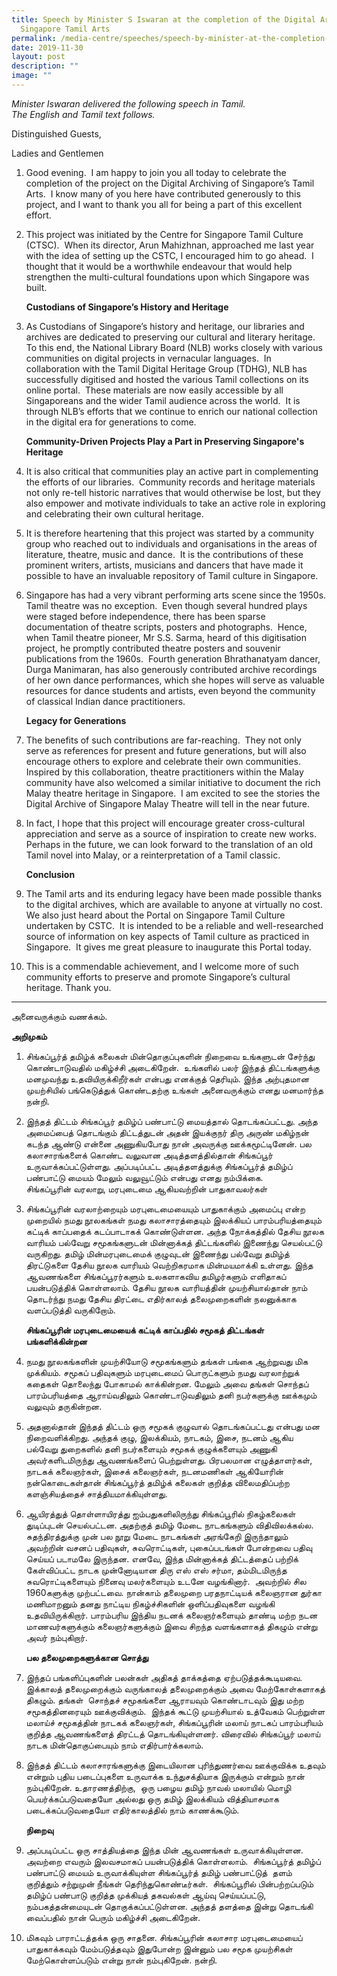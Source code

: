 ```yaml
---
title: Speech by Minister S Iswaran at the completion of the Digital Archives of
  Singapore Tamil Arts
permalink: /media-centre/speeches/speech-by-minister-at-the-completion-of-digital-archives-of-sg-tamil-arts/
date: 2019-11-30
layout: post
description: ""
image: ""
---
```

*Minister Iswaran delivered the following speech in Tamil.   
The English and Tamil text follows.*

Distinguished Guests,

Ladies and Gentlemen  
  
1. Good evening.  I am happy to join you all today to celebrate the completion of the project on the Digital Archiving of Singapore’s Tamil Arts.  I know many of you here have contributed generously to this project, and I want to thank you all for being a part of this excellent effort.  
  
2. This project was initiated by the Centre for Singapore Tamil Culture (CTSC).  When its director, Arun Mahizhnan, approached me last year with the idea of setting up the CSTC, I encouraged him to go ahead.  I thought that it would be a worthwhile endeavour that would help strengthen the multi-cultural foundations upon which Singapore was built.  
  
    **Custodians of Singapore’s History and Heritage**  
  
3. As Custodians of Singapore’s history and heritage, our libraries and archives are dedicated to preserving our cultural and literary heritage.  To this end, the National Library Board (NLB) works closely with various communities on digital projects in vernacular languages.  In collaboration with the Tamil Digital Heritage Group (TDHG), NLB has successfully digitised and hosted the various Tamil collections on its online portal.  These materials are now easily accessible by all Singaporeans and the wider Tamil audience across the world.  It is through NLB’s efforts that we continue to enrich our national collection in the digital era for generations to come.  
  
    **Community-Driven Projects Play a Part in Preserving Singapore's Heritage**  
  
4. It is also critical that communities play an active part in complementing the efforts of our libraries.  Community records and heritage materials not only re-tell historic narratives that would otherwise be lost, but they also empower and motivate individuals to take an active role in exploring and celebrating their own cultural heritage.  
  
5. It is therefore heartening that this project was started by a community group who reached out to individuals and organisations in the areas of literature, theatre, music and dance.  It is the contributions of these prominent writers, artists, musicians and dancers that have made it possible to have an invaluable repository of Tamil culture in Singapore.   
  
6. Singapore has had a very vibrant performing arts scene since the 1950s. Tamil theatre was no exception.  Even though several hundred plays were staged before independence, there has been sparse documentation of theatre scripts, posters and photographs.  Hence, when Tamil theatre pioneer, Mr S.S. Sarma, heard of this digitisation project, he promptly contributed theatre posters and souvenir publications from the 1960s.  Fourth generation Bhrathanatyam dancer, Durga Manimaran, has also generously contributed archive recordings of her own dance performances, which she hopes will serve as valuable resources for dance students and artists, even beyond the community of classical Indian dance practitioners.  
  
    **Legacy for Generations**  
  
7. The benefits of such contributions are far-reaching.  They not only serve as references for present and future generations, but will also encourage others to explore and celebrate their own communities.  Inspired by this collaboration, theatre practitioners within the Malay community have also welcomed a similar initiative to document the rich Malay theatre heritage in Singapore.  I am excited to see the stories the Digital Archive of Singapore Malay Theatre will tell in the near future.  
  
8. In fact, I hope that this project will encourage greater cross-cultural appreciation and serve as a source of inspiration to create new works.  Perhaps in the future, we can look forward to the translation of an old Tamil novel into Malay, or a reinterpretation of a Tamil classic.    
  
    **Conclusion**  
  
9. The Tamil arts and its enduring legacy have been made possible thanks to the digital archives, which are available to anyone at virtually no cost. We also just heard about the Portal on Singapore Tamil Culture undertaken by CSTC.  It is intended to be a reliable and well-researched source of information on key aspects of Tamil culture as practiced in Singapore.  It gives me great pleasure to inaugurate this Portal today.

10. This is a commendable achievement, and I welcome more of such community efforts to preserve and promote Singapore’s cultural heritage. Thank you.

------------------------------------------------------------------------------------

அனைவருக்கும் வணக்கம்.   
  
**அறிமுகம்**  
  
1. சிங்கப்பூர்த் தமிழ்க் கலைகள் மின்தொகுப்புகளின் நிறைவை உங்களுடன் சேர்ந்து கொண்டாடுவதில் மகிழ்ச்சி அடைகிறேன்.  உங்களில் பலர் இந்தத் திட்டங்களுக்கு மனமுவந்து உதவியிருக்கிறீர்கள் என்பது எனக்குத் தெரியும். இந்த அற்புதமான முயற்சியில் பங்கெடுத்துக் கொண்டதற்கு உங்கள் அனைவருக்கும் எனது மனமார்ந்த நன்றி.  
  
2. இந்தத் திட்டம் சிங்கப்பூர் தமிழ்ப் பண்பாட்டு மையத்தால் தொடங்கப்பட்டது. அந்த அமைப்பைத் தொடங்கும் திட்டத்துடன் அதன் இயக்குநர் திரு அருண் மகிழ்நன் கடந்த ஆண்டு என்னை அணுகியபோது நான் அவருக்கு ஊக்கமூட்டினேன். பல கலாசாரங்களைக் கொண்ட வலுவான அடித்தளத்தில்தான் சிங்கப்பூர் உருவாக்கப்பட்டுள்ளது. அப்படிப்பட்ட அடித்தளத்துக்கு சிங்கப்பூர்த் தமிழ்ப் பண்பாட்டு மையம் மேலும் வலுவூட்டும் என்பது எனது நம்பிக்கை.    
    சிங்கப்பூரின் வரலாறு, மரபுடைமை ஆகியவற்றின் பாதுகாவலர்கள்  
  
3. சிங்கப்பூரின் வரலாற்றையும் மரபுடைமையையும் பாதுகாக்கும் அமைப்பு என்ற முறையில் நமது நூலகங்கள் நமது கலாசாரத்தையும் இலக்கியப் பாரம்பரியத்தையும் கட்டிக் காப்பதைக் கடப்பாடாகக் கொண்டுள்ளன. அந்த நோக்கத்தில் தேசிய நூலக வாரியம் பல்வேறு சமூகங்களுடன் மின்னாக்கத் திட்டங்களில் இணைந்து செயல்பட்டு வருகிறது. தமிழ் மின்மரபுடைமைக் குழுவுடன் இணைந்து பல்வேறு தமிழ்த் திரட்டுகளை தேசிய நூலக வாரியம் வெற்றிகரமாக மின்மயமாக்கி உள்ளது. இந்த ஆவணங்களை சிங்கப்பூரர்களும் உலகளாகவிய தமிழர்களும் எளிதாகப் பயன்படுத்திக் கொள்ளலாம். தேசிய நூலக வாரியத்தின் முயற்சியால்தான் நாம் தொடர்ந்து நமது தேசிய திரட்டை எதிர்காலத் தலைமுறைகளின் நலனுக்காக வளப்படுத்தி வருகிறோம்.   
  
    **சிங்கப்பூரின் மரபுடைமையைக் கட்டிக் காப்பதில் சமூகத் திட்டங்கள் பங்களிக்கின்றன**  
  
4. நமது நூலகங்களின் முயற்சியோடு சமூகங்களும் தங்கள் பங்கை ஆற்றுவது மிக முக்கியம். சமூகப் பதிவுகளும் மரபுடைமைப் பொருட்களும் நமது வரலாற்றுக் கதைகள் தொலைந்து போகாமல் காக்கின்றன. மேலும் அவை தங்கள் சொந்தப் பாரம்பரியத்தை ஆராய்வதிலும் கொண்டாடுவதிலும் தனி நபர்களுக்கு ஊக்கமும் வலுவும் தருகின்றன.     
  
5. அதனால்தான் இந்தத் திட்டம் ஒரு சமூகக் குழுவால் தொடங்கப்பட்டது என்பது மன நிறைவளிக்கிறது. அந்தக் குழு, இலக்கியம், நாடகம், இசை, நடனம் ஆகிய பல்வேறு துறைகளில் தனி நபர்களையும் சமூகக் குழுக்களையும் அணுகி அவர்களிடமிருந்து ஆவணங்களைப் பெற்றுள்ளது. பிரபலமான எழுத்தாளர்கள்,  நாடகக் கலைஞர்கள், இசைக் கலைஞர்கள், நடனமணிகள் ஆகியோரின் நன்கொடைகள்தான் சிங்கப்பூர்த் தமிழ்க் கலைகள் குறித்த விலைமதிப்பற்ற களஞ்சியத்தைச் சாத்தியமாக்கியுள்ளது.   
  
6. ஆயிரத்துத் தொள்ளாயிரத்து ஐம்பதுகளிலிருந்து சிங்கப்பூரில் நிகழ்கலைகள் துடிப்புடன் செயல்பட்டன. அதற்குத் தமிழ் மேடை நாடகங்களும் விதிவிலக்கல்ல.  சுதந்திரத்துக்கு முன் பல நூறு மேடை நாடகங்கள் அரங்கேறி இருந்தாலும் அவற்றின் வசனப் பதிவுகள், சுவரொட்டிகள், புகைப்படங்கள் போன்றவை பதிவு செய்யப் படாமலே இருந்தன. எனவே, இந்த மின்னாக்கத் திட்டத்தைப் பற்றிக் கேள்விப்பட்ட நாடக முன்னோடியான திரு எஸ் எஸ் சர்மா, தம்மிடமிருந்த சுவரொட்டிகளையும் நினைவு மலர்களையும் உடனே வழங்கினார்.  அவற்றில் சில 1960களுக்கு முற்பட்டவை. நான்காம் தலைமுறை பரதநாட்டியக் கலைஞரான துர்கா மணிமாறனும் தனது நாட்டிய நிகழ்ச்சிகளின் ஒளிப்பதிவுகளை வழங்கி உதவியிருக்கிறார். பாரம்பரிய இந்திய நடனக் கலைஞர்களையும் தாண்டி மற்ற நடன மாணவர்களுக்கும் கலைஞர்களுக்கும் இவை சிறந்த வளங்களாகத் திகழும் என்று அவர் நம்புகிறார்.   
  
    **பல தலைமுறைகளுக்கான சொத்து**   
  
7. இந்தப் பங்களிப்புகளின் பலன்கள் அதிகத் தாக்கத்தை ஏற்படுத்தக்கூடியவை. இக்காலத் தலைமுறைக்கும் வருங்காலத் தலைமுறைக்கும் அவை மேற்கோள்களாகத் திகழும். தங்கள்  சொந்தச் சமூகங்களை ஆராயவும் கொண்டாடவும் இது மற்ற சமூகத்தினரையும் ஊக்குவிக்கும்.  இந்தக் கூட்டு முயற்சியால் உத்வேகம் பெற்றுள்ள மலாய்ச் சமூகத்தின் நாடகக் கலைஞர்கள், சிங்கப்பூரின் மலாய் நாடகப் பாரம்பரியம் குறித்த ஆவணங்களைத் திரட்டத் தொடங்கியுள்ளனர். விரைவில் சிங்கப்பூர் மலாய் நாடக மின்தொகுப்பையும் நாம் எதிர்பார்க்கலாம்.     
  
8. இந்தத் திட்டம் கலாசாரங்களுக்கு இடையிலான புரிந்துணர்வை ஊக்குவிக்க உதவும் என்றும் புதிய படைப்புகளை உருவாக்க உந்துசக்தியாக இருக்கும் என்றும் நான் நம்புகிறேன். உதாரணத்திற்கு,  ஒரு பழைய தமிழ் நாவல் மலாயில் மொழி பெயர்க்கப்படுவதையோ அல்லது ஒரு தமிழ் இலக்கியம் வித்தியாசமாக படைக்கப்படுவதையோ எதிர்காலத்தில் நாம் காணக்கூடும்.    
  
   **நிறைவு**  
  
9. அப்படிப்பட்ட ஒரு சாத்தியத்தை இந்த மின் ஆவணங்கள் உருவாக்கியுள்ளன. அவற்றை எவரும் இலவசமாகப் பயன்படுத்திக் கொள்ளலாம்.  சிங்கப்பூர்த் தமிழ்ப் பண்பாட்டு மையம் உருவாக்கியுள்ள சிங்கப்பூர்த் தமிழ் பண்பாட்டுத்  தளம் குறித்தும் சற்றுமுன் நீங்கள் தெரிந்துகொண்டீர்கள்.  சிங்கப்பூரில் பின்பற்றப்படும் தமிழ்ப் பண்பாடு குறித்த முக்கியத் தகவல்கள் ஆய்வு செய்யப்பட்டு, நம்பகத்தன்மையுடன் தொகுக்கப்பட்டுள்ளன. அந்தத் தளத்தை இன்று தொடங்கி வைப்பதில் நான் பெரும் மகிழ்ச்சி அடைகிறேன்.     
  
10. மிகவும் பாராட்டத்தக்க ஒரு சாதனை. சிங்கப்பூரின் கலாசார மரபுடைமையைப் பாதுகாக்கவும் மேம்படுத்தவும் இதுபோன்ற இன்னும் பல சமூக முயற்சிகள் மேற்கொள்ளப்படும் என்று நான் நம்புகிறேன். நன்றி.